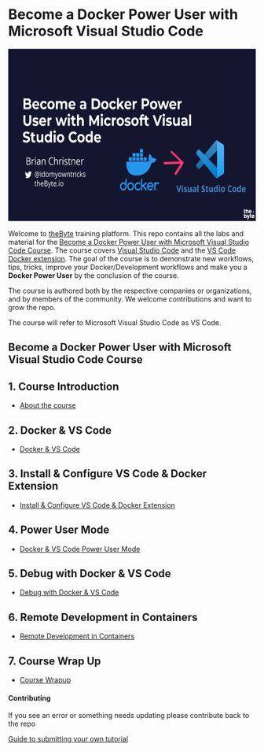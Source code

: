 # Become a Docker Power User with Microsoft Visual Studio Code

<img src="./img/vs-code-docker-training.png" alt="VS Code and Docker training" height="350">  

Welcome to [theByte](https://www.thebyte.io) training platform. This repo contains all the labs and material for the [Become a Docker Power User with Microsoft Visual Studio Code Course](https://www.thebyte.io/become-docker-power-user-with-vs-code). The course covers [Visual Studio Code](https://code.visualstudio.com) and the [VS Code Docker extension](https://marketplace.visualstudio.com/items?itemName=ms-azuretools.vscode-docker). The goal of the course is to demonstrate new workflows, tips, tricks, improve your Docker/Development workflows and make you a **Docker Power User** by the conclusion of the course.

The course is authored both by the respective companies or organizations, and by members of the community. We welcome contributions and want to grow the repo.

The course will refer to Microsoft Visual Studio Code as VS Code.

## Become a Docker Power User with Microsoft Visual Studio Code Course

## 1. Course Introduction
* [About the course](./01-course-overview/overview.md)

## 2. Docker & VS Code 
* [Docker & VS Code](./02-docker-vscode/docker-vscode.md)

## 3. Install & Configure VS Code & Docker Extension 
* [Install & Configure VS Code & Docker Extension](./03-install-configure-vscode/vscode-configure.md)

## 4. Power User Mode 
* [Docker & VS Code Power User Mode](./04-power-user/power-user.md)

 ## 5. Debug with Docker & VS Code
* [Debug with Docker & VS Code](./05-debug-docker/debug-docker-vscode.md)

## 6. Remote Development in Containers
* [Remote Development in Containers](./06-remote-development/remote-dev.md)

## 7. Course Wrap Up
* [Course Wrapup](./07-course-wrapup/wrapup.md)


#### Contributing

If you see an error or something needs updating please contribute back to the repo

[Guide to submitting your own tutorial](contribute.md)



